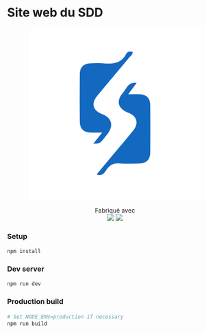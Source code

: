 Site web du SDD
===============

<p align="center">
  <a href="https://salondesdevs.io/"><img src="./sdd-white.png" width="400px" /></a>
</p>


<p align="center">
  Fabriqué avec <br>
  <img src="https://cdn.rawgit.com/hexojs/logo/master/hexo-logo-avatar.png" width="25%"/>
  <img src="https://cdn.rawgit.com/vuejs/art/master/logo.png" width="25%"/>
</p>

### Setup

```bash
npm install
```

### Dev server

```bash
npm run dev
```

### Production build

```bash
# Set NODE_ENV=production if necessary
npm run build
```
